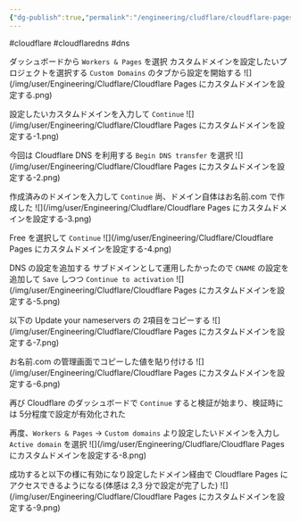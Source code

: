 ```yaml
---
{"dg-publish":true,"permalink":"/engineering/cludflare/cloudflare-pages/","noteIcon":"","created":"2024-12-23T00:51:53.862+09:00"}
---
```


#cloudflare #cloudflaredns #dns 

ダッシュボードから `Workers & Pages` を選択
カスタムドメインを設定したいプロジェクトを選択する
`Custom Domains` のタブから設定を開始する
![](/img/user/Engineering/Cludflare/Cloudflare Pages にカスタムドメインを設定する.png)

設定したいカスタムドメインを入力して `Continue`
![](/img/user/Engineering/Cludflare/Cloudflare Pages にカスタムドメインを設定する-1.png)

今回は Cloudflare DNS を利用する
`Begin DNS transfer` を選択
![](/img/user/Engineering/Cludflare/Cloudflare Pages にカスタムドメインを設定する-2.png)

作成済みのドメインを入力して `Continue`
尚、ドメイン自体はお名前.com で作成した
![](/img/user/Engineering/Cludflare/Cloudflare Pages にカスタムドメインを設定する-3.png)

Free を選択して `Continue`
![](/img/user/Engineering/Cludflare/Cloudflare Pages にカスタムドメインを設定する-4.png)

DNS の設定を追加する
サブドメインとして運用したかったので `CNAME` の設定を追加して `Save` しつつ `Continue to activation`
![](/img/user/Engineering/Cludflare/Cloudflare Pages にカスタムドメインを設定する-5.png)

以下の Update your nameservers の 2項目をコピーする
![](/img/user/Engineering/Cludflare/Cloudflare Pages にカスタムドメインを設定する-7.png)

お名前.com の管理画面でコピーした値を貼り付ける
![](/img/user/Engineering/Cludflare/Cloudflare Pages にカスタムドメインを設定する-6.png)

再び Cloudflare のダッシュボードで `Continue` すると検証が始まり、検証時には 5分程度で設定が有効化された


再度、`Workers & Pages` -> `Custom domains` より設定したいドメインを入力し `Active domain` を選択
![](/img/user/Engineering/Cludflare/Cloudflare Pages にカスタムドメインを設定する-8.png)

成功すると以下の様に有効になり設定したドメイン経由で Cloudflare Pages にアクセスできるようになる(体感は 2,3 分で設定が完了した)
![](/img/user/Engineering/Cludflare/Cloudflare Pages にカスタムドメインを設定する-9.png)